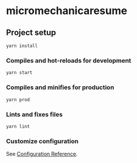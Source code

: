 # micromechanicaresume

## Project setup
```
yarn install
```

### Compiles and hot-reloads for development
```
yarn start
```

### Compiles and minifies for production
```
yarn prod
```

### Lints and fixes files
```
yarn lint
```

### Customize configuration
See [Configuration Reference](https://cli.vuejs.org/config/).
